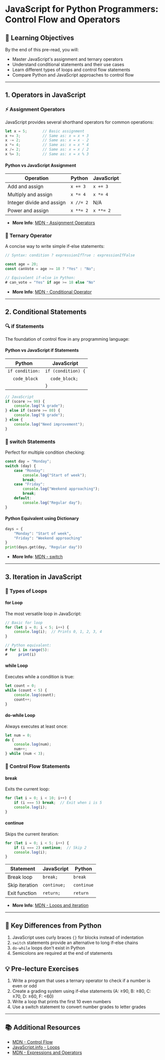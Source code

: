 # JavaScript for Python Programmers: Control Flow and Operators

## 🎯 Learning Objectives

By the end of this pre-read, you will:

- Master JavaScript's assignment and ternary operators
- Understand conditional statements and their use cases
- Learn different types of loops and control flow statements
- Compare Python and JavaScript approaches to control flow

---

## 1. Operators in JavaScript

### ⚡ Assignment Operators

JavaScript provides several shorthand operators for common operations:

```javascript
let x = 5;       // Basic assignment
x += 3;          // Same as: x = x + 3
x -= 2;          // Same as: x = x - 2
x *= 4;          // Same as: x = x * 4
x /= 2;          // Same as: x = x / 2
x %= 3;          // Same as: x = x % 3
```

#### Python vs JavaScript Assignment

| Operation | Python | JavaScript |
|-----------|--------|------------|
| Add and assign | `x += 3` | `x += 3` |
| Multiply and assign | `x *= 4` | `x *= 4` |
| Integer divide and assign | `x //= 2` | N/A |
| Power and assign | `x **= 2` | `x **= 2` |

- **More Info**: [MDN - Assignment Operators](https://developer.mozilla.org/en-US/docs/Web/JavaScript/Reference/Operators/Assignment_Operators)

### 🔄 Ternary Operator

A concise way to write simple if-else statements:

```javascript
// Syntax: condition ? expressionIfTrue : expressionIfFalse

const age = 20;
const canVote = age >= 18 ? "Yes" : "No";

// Equivalent if-else in Python:
# can_vote = "Yes" if age >= 18 else "No"
```

- **More Info**: [MDN - Conditional Operator](https://developer.mozilla.org/en-US/docs/Web/JavaScript/Reference/Operators/Conditional_Operator)

---

## 2. Conditional Statements

### 🔍 if Statements

The foundation of control flow in any programming language:

#### Python vs JavaScript if Statements

| Python | JavaScript |
|--------|------------|
| `if condition:` | `if (condition) {` |
| &nbsp;&nbsp;&nbsp;&nbsp;`code_block` | &nbsp;&nbsp;&nbsp;&nbsp;`code_block;` |
| | `}` |

```javascript
// JavaScript
if (score >= 90) {
    console.log("A grade");
} else if (score >= 80) {
    console.log("B grade");
} else {
    console.log("Need improvement");
}
```

### 🔀 switch Statements

Perfect for multiple condition checking:

```javascript
const day = "Monday";
switch (day) {
    case "Monday":
        console.log("Start of week");
        break;
    case "Friday":
        console.log("Weekend approaching");
        break;
    default:
        console.log("Regular day");
}
```

#### Python Equivalent using Dictionary

```python
days = {
    "Monday": "Start of week",
    "Friday": "Weekend approaching"
}
print(days.get(day, "Regular day"))
```

- **More Info**: [MDN - switch](https://developer.mozilla.org/en-US/docs/Web/JavaScript/Reference/Statements/switch)

---

## 3. Iteration in JavaScript

### 🔄 Types of Loops

#### for Loop

The most versatile loop in JavaScript:

```javascript
// Basic for loop
for (let i = 0; i < 5; i++) {
    console.log(i);  // Prints 0, 1, 2, 3, 4
}

// Python equivalent:
# for i in range(5):
#     print(i)
```

#### while Loop

Executes while a condition is true:

```javascript
let count = 0;
while (count < 5) {
    console.log(count);
    count++;
}
```

#### do-while Loop

Always executes at least once:

```javascript
let num = 0;
do {
    console.log(num);
    num++;
} while (num < 3);
```

### 🚦 Control Flow Statements

#### break

Exits the current loop:

```javascript
for (let i = 0; i < 10; i++) {
    if (i === 5) break;  // Exit when i is 5
    console.log(i);
}
```

#### continue

Skips the current iteration:

```javascript
for (let i = 0; i < 5; i++) {
    if (i === 2) continue;  // Skip 2
    console.log(i);
}
```

| Statement | JavaScript | Python |
|-----------|------------|--------|
| Break loop | `break;` | `break` |
| Skip iteration | `continue;` | `continue` |
| Exit function | `return;` | `return` |

- **More Info**: [MDN - Loops and iteration](https://developer.mozilla.org/en-US/docs/Web/JavaScript/Guide/Loops_and_iteration)

---

## 🤔 Key Differences from Python

1. JavaScript uses curly braces `{}` for blocks instead of indentation
2. `switch` statements provide an alternative to long if-else chains
3. `do-while` loops don't exist in Python
4. Semicolons are required at the end of statements

## 💡 Pre-lecture Exercises

1. Write a program that uses a ternary operator to check if a number is even or odd
2. Create a grading system using if-else statements (A: ≥90, B: ≥80, C: ≥70, D: ≥60, F: <60)
3. Write a loop that prints the first 10 even numbers
4. Use a switch statement to convert number grades to letter grades

---

## 📚 Additional Resources

- [MDN - Control Flow](https://developer.mozilla.org/en-US/docs/Web/JavaScript/Guide/Control_flow_and_error_handling)
- [JavaScript.info - Loops](https://javascript.info/while-for)
- [MDN - Expressions and Operators](https://developer.mozilla.org/en-US/docs/Web/JavaScript/Guide/Expressions_and_Operators)
